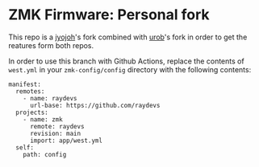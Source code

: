 # ZMK Firmware: Personal fork

This repo is a [jyojoh](https://github.com/jyojoh/zmk)'s fork combined with [urob](https://github.com/urob/zmk)'s fork in order to get the reatures form both repos.

In order to use this branch with Github Actions, replace the contents of `west.yml` in
your `zmk-config/config` directory with the following contents:

```
manifest:
  remotes:
    - name: raydevs
      url-base: https://github.com/raydevs
  projects:
    - name: zmk
      remote: raydevs
      revision: main
      import: app/west.yml
  self:
    path: config
```


